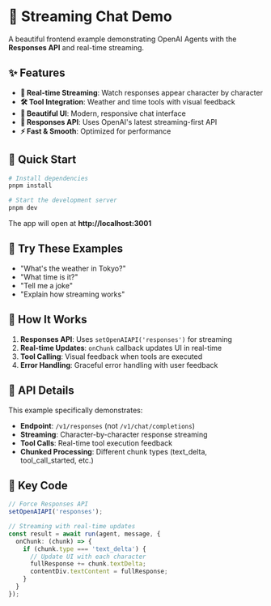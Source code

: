 # 🚀 Streaming Chat Demo

A beautiful frontend example demonstrating OpenAI Agents with the **Responses API** and real-time streaming.

## ✨ Features

- **🔄 Real-time Streaming**: Watch responses appear character by character
- **🛠️ Tool Integration**: Weather and time tools with visual feedback
- **🎨 Beautiful UI**: Modern, responsive chat interface
- **📡 Responses API**: Uses OpenAI's latest streaming-first API
- **⚡ Fast & Smooth**: Optimized for performance

## 🚀 Quick Start

```bash
# Install dependencies
pnpm install

# Start the development server
pnpm dev
```

The app will open at **http://localhost:3001**

## 🧪 Try These Examples

- "What's the weather in Tokyo?"
- "What time is it?"
- "Tell me a joke"
- "Explain how streaming works"

## 🔧 How It Works

1. **Responses API**: Uses `setOpenAIAPI('responses')` for streaming
2. **Real-time Updates**: `onChunk` callback updates UI in real-time
3. **Tool Calling**: Visual feedback when tools are executed
4. **Error Handling**: Graceful error handling with user feedback

## 📡 API Details

This example specifically demonstrates:
- **Endpoint**: `/v1/responses` (not `/v1/chat/completions`)
- **Streaming**: Character-by-character response streaming
- **Tool Calls**: Real-time tool execution feedback
- **Chunked Processing**: Different chunk types (text_delta, tool_call_started, etc.)

## 🎯 Key Code

```typescript
// Force Responses API
setOpenAIAPI('responses');

// Streaming with real-time updates
const result = await run(agent, message, {
  onChunk: (chunk) => {
    if (chunk.type === 'text_delta') {
      // Update UI with each character
      fullResponse += chunk.textDelta;
      contentDiv.textContent = fullResponse;
    }
  }
});
```
